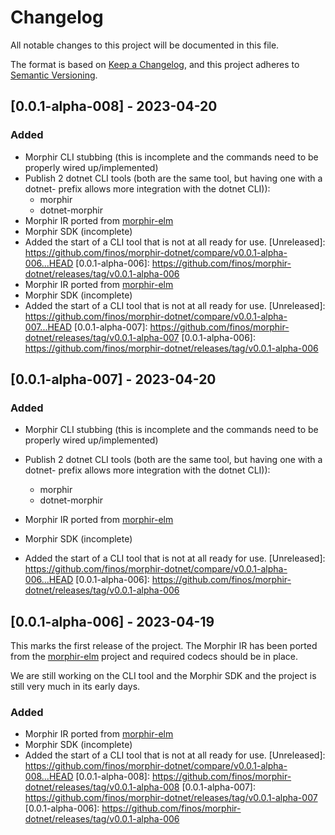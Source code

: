 # Changelog

All notable changes to this project will be documented in this file.

The format is based on [Keep a Changelog](https://keepachangelog.com/en/1.0.0/),
and this project adheres to [Semantic Versioning](https://semver.org/spec/v2.0.0.html).

## [0.0.1-alpha-008] - 2023-04-20

### Added
- Morphir CLI stubbing (this is incomplete and the commands need to be properly wired up/implemented)
- Publish 2 dotnet CLI tools (both are the same tool, but having one with a dotnet- prefix allows more integration with the dotnet CLI)):
  - morphir
  - dotnet-morphir
- Morphir IR ported from [morphir-elm](https://github.com/finos/morphir-elm)
- Morphir SDK (incomplete)
- Added the start of a CLI tool that is not at all ready for use.
[Unreleased]: https://github.com/finos/morphir-dotnet/compare/v0.0.1-alpha-006...HEAD
[0.0.1-alpha-006]: https://github.com/finos/morphir-dotnet/releases/tag/v0.0.1-alpha-006
- Morphir IR ported from [morphir-elm](https://github.com/finos/morphir-elm)
- Morphir SDK (incomplete)
- Added the start of a CLI tool that is not at all ready for use.
[Unreleased]: https://github.com/finos/morphir-dotnet/compare/v0.0.1-alpha-007...HEAD
[0.0.1-alpha-007]: https://github.com/finos/morphir-dotnet/releases/tag/v0.0.1-alpha-007
[0.0.1-alpha-006]: https://github.com/finos/morphir-dotnet/releases/tag/v0.0.1-alpha-006

## [0.0.1-alpha-007] - 2023-04-20

### Added

- Morphir CLI stubbing (this is incomplete and the commands need to be properly wired up/implemented)
- Publish 2 dotnet CLI tools (both are the same tool, but having one with a dotnet- prefix allows more integration with the dotnet CLI)):
  - morphir
  - dotnet-morphir

- Morphir IR ported from [morphir-elm](https://github.com/finos/morphir-elm)
- Morphir SDK (incomplete)
- Added the start of a CLI tool that is not at all ready for use.
[Unreleased]: https://github.com/finos/morphir-dotnet/compare/v0.0.1-alpha-006...HEAD
[0.0.1-alpha-006]: https://github.com/finos/morphir-dotnet/releases/tag/v0.0.1-alpha-006

## [0.0.1-alpha-006] - 2023-04-19

This marks the first release of the project. The Morphir IR has been ported from the
[morphir-elm](https://github.com/finos/morphir-elm) project and required codecs should be in place.

We are still working on the CLI tool and the Morphir SDK and the project is still very much in its early days.

### Added

- Morphir IR ported from [morphir-elm](https://github.com/finos/morphir-elm)
- Morphir SDK (incomplete)
- Added the start of a CLI tool that is not at all ready for use.
[Unreleased]: https://github.com/finos/morphir-dotnet/compare/v0.0.1-alpha-008...HEAD
[0.0.1-alpha-008]: https://github.com/finos/morphir-dotnet/releases/tag/v0.0.1-alpha-008
[0.0.1-alpha-007]: https://github.com/finos/morphir-dotnet/releases/tag/v0.0.1-alpha-007
[0.0.1-alpha-006]: https://github.com/finos/morphir-dotnet/releases/tag/v0.0.1-alpha-006
